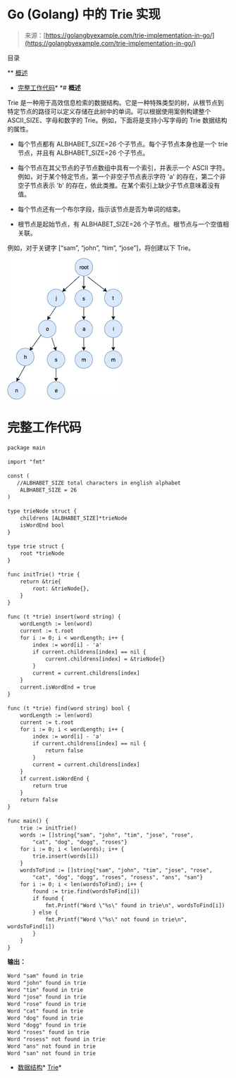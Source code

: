 <!--yml

类别：未分类

日期：2024-10-13 06:06:33

-->

# Go (Golang) 中的 Trie 实现

> 来源：[https://golangbyexample.com/trie-implementation-in-go/](https://golangbyexample.com/trie-implementation-in-go/)

目录

**   [概述](#Overview "Overview")

+   [完整工作代码](#Full_Working_Code "Full Working Code")*  *# **概述**

Trie 是一种用于高效信息检索的数据结构。它是一种特殊类型的树，从根节点到特定节点的路径可以定义存储在此树中的单词。可以根据使用案例构建整个 ASCII_SIZE、字母和数字的 Trie。例如，下面将是支持小写字母的 Trie 数据结构的属性。

+   每个节点都有 ALBHABET_SIZE=26 个子节点。每个子节点本身也是一个 trie 节点，并且有 ALBHABET_SIZE=26 个子节点。

+   每个节点在其父节点的子节点数组中具有一个索引，并表示一个 ASCII 字符。例如，对于某个特定节点，第一个非空子节点表示字符 'a' 的存在，第二个非空子节点表示 'b' 的存在，依此类推。在某个索引上缺少子节点意味着没有值。

+   每个节点还有一个布尔字段，指示该节点是否为单词的结束。

+   根节点是起始节点，有 ALBHABET_SIZE=26 个子节点。根节点与一个空值相关联。

例如，对于关键字 [“sam”, “john”, “tim”, “jose”]，将创建以下 Trie。

![](img/996d2fee7196f4b285d70dbdba9bc4d6.png)

# **完整工作代码**

```
package main

import "fmt"

const (
   //ALBHABET_SIZE total characters in english alphabet
    ALBHABET_SIZE = 26
)

type trieNode struct {
    childrens [ALBHABET_SIZE]*trieNode
    isWordEnd bool
}

type trie struct {
    root *trieNode
}

func initTrie() *trie {
    return &trie{
        root: &trieNode{},
    }
}

func (t *trie) insert(word string) {
    wordLength := len(word)
    current := t.root
    for i := 0; i < wordLength; i++ {
        index := word[i] - 'a'
        if current.childrens[index] == nil {
            current.childrens[index] = &trieNode{}
        }
        current = current.childrens[index]
    }
    current.isWordEnd = true
}

func (t *trie) find(word string) bool {
    wordLength := len(word)
    current := t.root
    for i := 0; i < wordLength; i++ {
        index := word[i] - 'a'
        if current.childrens[index] == nil {
            return false
        }
        current = current.childrens[index]
    }
    if current.isWordEnd {
        return true
    }
    return false
}

func main() {
    trie := initTrie()
    words := []string{"sam", "john", "tim", "jose", "rose",
        "cat", "dog", "dogg", "roses"}
    for i := 0; i < len(words); i++ {
        trie.insert(words[i])
    }
    wordsToFind := []string{"sam", "john", "tim", "jose", "rose",
        "cat", "dog", "dogg", "roses", "rosess", "ans", "san"}
    for i := 0; i < len(wordsToFind); i++ {
        found := trie.find(wordsToFind[i])
        if found {
            fmt.Printf("Word \"%s\" found in trie\n", wordsToFind[i])
        } else {
            fmt.Printf("Word \"%s\" not found in trie\n", wordsToFind[i])
        }
    }
}
```

**输出：**

```
Word "sam" found in trie
Word "john" found in trie
Word "tim" found in trie
Word "jose" found in trie
Word "rose" found in trie
Word "cat" found in trie
Word "dog" found in trie
Word "dogg" found in trie
Word "roses" found in trie
Word "rosess" not found in trie
Word "ans" not found in trie
Word "san" not found in trie
```

+   [数据结构](https://golangbyexample.com/tag/data-structure/)*   [Trie](https://golangbyexample.com/tag/trie/)*
